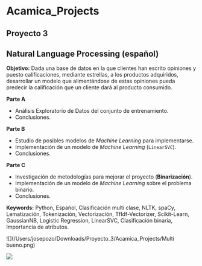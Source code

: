 # Acamica_Projects

## Proyecto 3

## Natural Language Processing (español)

**Objetivo:** Dada una base de datos en la que clientes han escrito opiniones y puesto calificaciones, mediante estrellas, a los productos adquiridos, desarrollar un modelo que alimentándose de estas opiniones pueda predecir la calificación que un cliente dará al producto consumido.

**Parte A**

- Análisis Exploratorio de Datos del conjunto de entrenamiento.
- Conclusiones.

**Parte B**

- Estudio de posibles modelos de *Machine Learning* para implementarse.
- Implementación de un modelo de *Machine Learning* (`LinearSVC`).
- Conclusiones.

**Parte C**

- Investigación de metodologías para mejorar el proyecto (**Binarización**).
- Implementación de un modelo de *Machine Learning* sobre el problema binario.
- Conclusiones.

**Keywords:** Python, Español, Clasificación multi clase, NLTK, spaCy, Lematización, Tokenización, Vectorización, TfIdf-Vectorizer, Scikit-Learn, GaussianNB, Logistic Regression, LinearSVC, Clasificación binaria, Importancia de atributos.

![](/Users/josepozo/Downloads/Proyecto_3/Acamica_Projects/Multi bueno.png)

![](/Users/josepozo/Downloads/Proyecto_3/Acamica_Projects/Binario.png)
